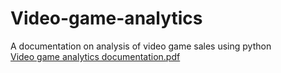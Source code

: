 # Video-game-analytics
A documentation on analysis of video game sales using python
<br>
[Video game analytics documentation.pdf](https://github.com/Pragathi-9497/Video-game-analytics/files/10683742/Video.game.analytics.documentation.pdf)
